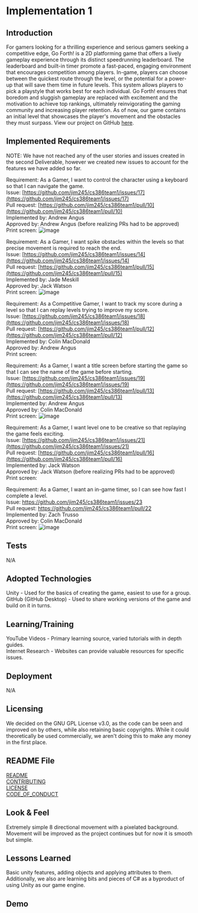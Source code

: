 # Implementation 1

## Introduction
For gamers looking for a thrilling experience and serious gamers seeking a competitive edge, Go Forth! is a 2D platforming game that offers a lively gameplay experience through its distinct speedrunning leaderboard. The leaderboard and built-in timer promote a fast-paced, engaging environment that encourages competition among players. In-game, players can choose between the quickest route through the level, or the potential for a power-up that will save them time in future levels. This system allows players to pick a playstyle that works best for each individual. Go Forth! ensures that boredom and sluggish gameplay are replaced with excitement and the motivation to achieve top rankings, ultimately reinvigorating the gaming community and increasing player retention. As of now, our game contains an initial level that showcases the player's movement and the obstacles they must surpass. View our project on GitHub [here](https://github.com/jim245/cs386team1).

## Implemented Requirements
NOTE: We have not reached any of the user stories and issues created in the second Deliverable, however we created new issues to account for the features we have added so far. 

Requirement: As a Gamer, I want to control the character using a keyboard so that I can navigate the game.<br>
Issue: [https://github.com/jim245/cs386team1/issues/17](https://github.com/jim245/cs386team1/issues/17)<br>
Pull request: [https://github.com/jim245/cs386team1/pull/10](https://github.com/jim245/cs386team1/pull/10)<br>
Implemented by: Andrew Angus<br>
Approved by: Andrew Angus (before realizing PRs had to be approved)<br>
Print screen: ![image](https://github.com/jim245/cs386team1/assets/101908863/d8255cf7-7c6c-416f-849c-29695e08df14)
<br>

Requirement: As a Gamer, I want spike obstacles within the levels so that precise movement is required to reach the end.<br>
Issue: [https://github.com/jim245/cs386team1/issues/14](https://github.com/jim245/cs386team1/issues/14)<br>
Pull request: [https://github.com/jim245/cs386team1/pull/15](https://github.com/jim245/cs386team1/pull/15)<br>
Implemented by: Jade Meskill<br>
Approved by: Jack Watson<br>
Print screen: ![image](https://github.com/jim245/cs386team1/assets/101908863/37708820-c57f-489e-a43f-f9e23d25ed58)
<br>

Requirement: As a Competitive Gamer, I want to track my score during a level so that I can replay levels trying to improve my score.<br>
Issue: [https://github.com/jim245/cs386team1/issues/18](https://github.com/jim245/cs386team1/issues/18)<br>
Pull request: [https://github.com/jim245/cs386team1/pull/12](https://github.com/jim245/cs386team1/pull/12)<br>
Implemented by: Colin MacDonald<br>
Approved by: Andrew Angus<br>
Print screen: <br>

Requirement: As a Gamer, I want a title screen before starting the game so that I can see the name of the game before starting.<br>
Issue: [https://github.com/jim245/cs386team1/issues/19](https://github.com/jim245/cs386team1/issues/19)<br>
Pull request: [https://github.com/jim245/cs386team1/pull/13](https://github.com/jim245/cs386team1/pull/13)<br>
Implemented by: Andrew Angus<br>
Approved by: Colin MacDonald<br>
Print screen: ![image](https://github.com/jim245/cs386team1/assets/101908863/55e4703a-601b-45ff-b6d6-ad0e29649798)
<br>

Requirement: As a Gamer, I want level one to be creative so that replaying the game feels exciting.<br>
Issue: [https://github.com/jim245/cs386team1/issues/21](https://github.com/jim245/cs386team1/issues/21)<br>
Pull request: [https://github.com/jim245/cs386team1/pull/16](https://github.com/jim245/cs386team1/pull/16)<br>
Implemented by: Jack Watson<br>
Approved by: Jack Watson (before realizing PRs had to be approved)<br>
Print screen: <br>

Requirement: As a Gamer, I want an in-game timer, so I can see how fast I complete a level.<br>
Issue: https://github.com/jim245/cs386team1/issues/23 <br>
Pull request: https://github.com/jim245/cs386team1/pull/22 <br>
Implemented by: Zach Trusso<br>
Approved by: Colin MacDonald<br>
Print screen: ![image](https://github.com/jim245/cs386team1/assets/101908863/811bbee4-bc06-45a0-8bed-51567494a645)
<br>
 

## Tests
N/A

## Adopted Technologies
Unity - Used for the basics of creating the game, easiest to use for a group.<br>
GitHub (GitHub Desktop) - Used to share working versions of the game and build on it in turns. <br>

## Learning/Training
YouTube Videos - Primary learning source, varied tutorials with in depth guides. <br>
Internet Research - Websites can provide valuable resources for specific issues. <br>

## Deployment
N/A

## Licensing
We decided on the GNU GPL License v3.0, as the code can be seen and improved on by others, while also retaining basic copyrights. While it could theoretically be used commercially, we aren't doing this to make any money in the first place. 

## README File
[README](../README.md) <br>
[CONTRIBUTING](../CONTRIBUTING.md) <br>
[LICENSE](../LICENSE) <br>
[CODE_OF_CONDUCT](../CODE_OF_CONDUCT.md) <br>

## Look & Feel
Extremely simple 8 directional movement with a pixelated background. Movement will be improved as the project continues but for now it is smooth but simple.

## Lessons Learned
Basic unity features, adding objects and applying attributes to them. Additionally, we also are learning bits and pieces of C# as a byproduct of using Unity as our game engine.

## Demo

